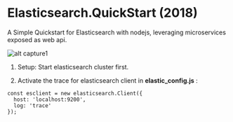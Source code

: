 # Elasticsearch.QuickStart (2018)

A Simple Quickstart for Elasticsearch with nodejs, leveraging microservices exposed as web api.

![alt capture1](https://github.com/danmgs/Elasticsearch-Nodejs.Quickstart/blob/master/public/img/screenshot1.JPG)


1. Setup:
Start elasticsearch cluster first.

2. Activate the trace for elasticsearch client in **elastic_config.js** :

```
const esclient = new elasticsearch.Client({
  host: 'localhost:9200',
  log: 'trace'
});
```

